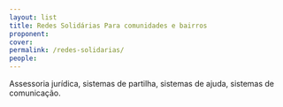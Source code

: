 ```yaml
---
layout: list
title: Redes Solidárias Para comunidades e bairros
proponent: 
cover: 
permalink: /redes-solidarias/
people:
---
```


Assessoria jurídica, sistemas de partilha, sistemas de ajuda, sistemas de comunicação.